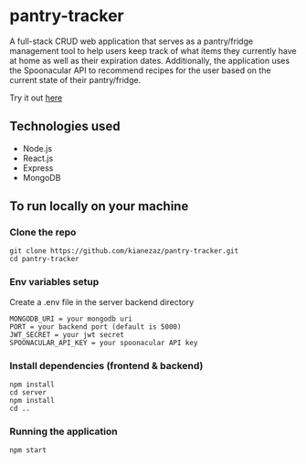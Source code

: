 # pantry-tracker
A full-stack CRUD web application that serves as a pantry/fridge management tool to help users keep track of what items they currently have at home as well as their expiration dates. Additionally, the application uses the Spoonacular API to recommend recipes for the user based on the current state of their pantry/fridge.

Try it out [here](https://kianezaz.github.io/pantry-tracker/)

## Technologies used
- Node.js
- React.js
- Express
- MongoDB

## To run locally on your machine

### Clone the repo
```
git clone https://github.com/kianezaz/pantry-tracker.git
cd pantry-tracker
```

### Env variables setup
Create a .env file in the server backend directory
```
MONGODB_URI = your mongodb uri
PORT = your backend port (default is 5000)
JWT_SECRET = your jwt secret
SPOONACULAR_API_KEY = your spoonacular API key
```

### Install dependencies (frontend & backend)
```
npm install
cd server
npm install
cd ..
```

### Running the application
```
npm start
```